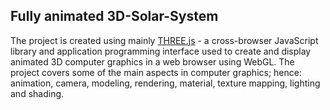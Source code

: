 ## Fully animated 3D-Solar-System
The project is created using mainly [THREE.js](https://threejs.org/) - a cross-browser JavaScript library and application programming interface used to create and display animated 3D computer graphics in a web browser using WebGL. The project covers some of the main aspects in computer graphics; hence: animation, camera, modeling, rendering, material, texture mapping, lighting and shading.
